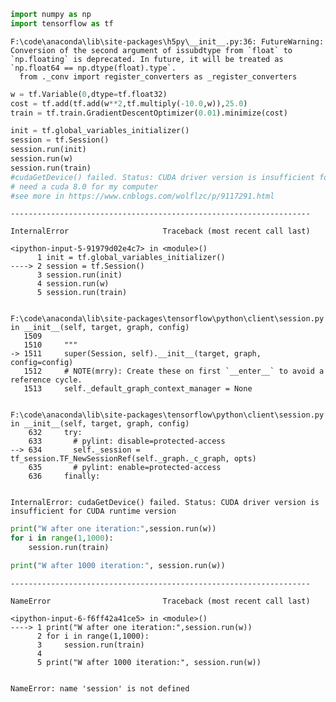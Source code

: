 

```python
import numpy as np
import tensorflow as tf
```

    F:\code\anaconda\lib\site-packages\h5py\__init__.py:36: FutureWarning: Conversion of the second argument of issubdtype from `float` to `np.floating` is deprecated. In future, it will be treated as `np.float64 == np.dtype(float).type`.
      from ._conv import register_converters as _register_converters
    


```python
w = tf.Variable(0,dtype=tf.float32)
cost = tf.add(tf.add(w**2,tf.multiply(-10.0,w)),25.0)
train = tf.train.GradientDescentOptimizer(0.01).minimize(cost)
```


```python
init = tf.global_variables_initializer()
session = tf.Session()
session.run(init)
session.run(w)
session.run(train)
#cudaGetDevice() failed. Status: CUDA driver version is insufficient for CUDA runtime version
# need a cuda 8.0 for my computer
#see more in https://www.cnblogs.com/wolflzc/p/9117291.html
```


    -------------------------------------------------------------------

    InternalError                     Traceback (most recent call last)

    <ipython-input-5-91979d02e4c7> in <module>()
          1 init = tf.global_variables_initializer()
    ----> 2 session = tf.Session()
          3 session.run(init)
          4 session.run(w)
          5 session.run(train)
    

    F:\code\anaconda\lib\site-packages\tensorflow\python\client\session.py in __init__(self, target, graph, config)
       1509 
       1510     """
    -> 1511     super(Session, self).__init__(target, graph, config=config)
       1512     # NOTE(mrry): Create these on first `__enter__` to avoid a reference cycle.
       1513     self._default_graph_context_manager = None
    

    F:\code\anaconda\lib\site-packages\tensorflow\python\client\session.py in __init__(self, target, graph, config)
        632     try:
        633       # pylint: disable=protected-access
    --> 634       self._session = tf_session.TF_NewSessionRef(self._graph._c_graph, opts)
        635       # pylint: enable=protected-access
        636     finally:
    

    InternalError: cudaGetDevice() failed. Status: CUDA driver version is insufficient for CUDA runtime version



```python
print("W after one iteration:",session.run(w))
for i in range(1,1000):
    session.run(train)

print("W after 1000 iteration:", session.run(w))
```


    -------------------------------------------------------------------

    NameError                         Traceback (most recent call last)

    <ipython-input-6-f6ff42a41ce5> in <module>()
    ----> 1 print("W after one iteration:",session.run(w))
          2 for i in range(1,1000):
          3     session.run(train)
          4 
          5 print("W after 1000 iteration:", session.run(w))
    

    NameError: name 'session' is not defined

